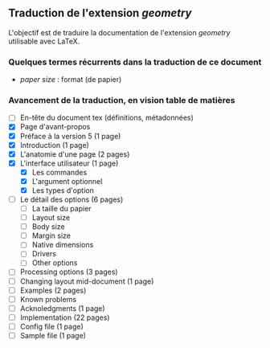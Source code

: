## Traduction de l'extension *geometry*

L'objectif est de traduire la documentation de l'extension *geometry* utilisable avec LaTeX.

### Quelques termes récurrents dans la traduction de ce document
- *paper size* : format (de papier)

### Avancement de la traduction, en vision table de matières
- [ ] En-tête du document tex (définitions, métadonnées)
- [x] Page d'avant-propos
- [x] Préface à la version 5 (1 page)
- [x] Introduction (1 page)
- [x] L'anatomie d'une page (2 pages)
- [x] L'interface utilisateur (1 page)
  - [x] Les commandes
  - [x] L'argument optionnel
  - [x] Les types d'option
- [ ] Le détail des options (6 pages)
  - [ ] La taille du papier 
  - [ ] Layout size
  - [ ] Body size
  - [ ] Margin size
  - [ ] Native dimensions
  - [ ] Drivers
  - [ ] Other options
- [ ] Processing options (3 pages)
- [ ] Changing layout mid-document (1 page)
- [ ] Examples (2 pages)
- [ ] Known problems 
- [ ] Acknoledgments (1 page)
- [ ] Implementation (22 pages)
- [ ] Config file (1 page)
- [ ] Sample file (1 page)
